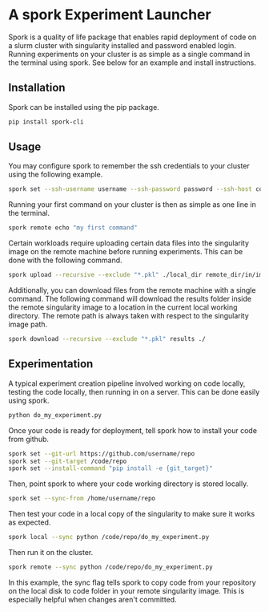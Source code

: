 # A spork Experiment Launcher

Spork is a quality of life package that enables rapid deployment of code on a slurm cluster with singularity installed and password enabled login. Running experiments on your cluster is as simple as a single command in the terminal using spork. See below for an example and install instructions.

## Installation

Spork can be installed using the pip package.

```bash
pip install spork-cli
```

## Usage

You may configure spork to remember the ssh credentials to your cluster using the following example.

```bash
spork set --ssh-username username --ssh-password password --ssh-host compute.example.com
```

Running your first command on your cluster is then as simple as one line in the terminal.

```bash
spork remote echo "my first command"
```

Certain workloads require uploading certain data files into the singularity image on the remote machine before running experiments. This can be done with the following command.

```bash
spork upload --recursive --exclude "*.pkl" ./local_dir remote_dir/in/image
```

Additionally, you can download files from the remote machine with a single command. The following command will download the results folder inside the remote singularity image to a location in the current local working directory. The remote path is always taken with respect to the singularity image path.

```bash
spork download --recursive --exclude "*.pkl" results ./
```

## Experimentation

A typical experiment creation pipeline involved working on code locally, testing the code locally, then running in on a server. This can be done easily using spork.

```bash
python do_my_experiment.py
```

Once your code is ready for deployment, tell spork how to install your code from github.

```bash
spork set --git-url https://github.com/username/repo
spork set --git-target /code/repo
spork set --install-command "pip install -e {git_target}"
```

Then, point spork to where your code working directory is stored locally.

```bash
spork set --sync-from /home/username/repo
```

Then test your code in a local copy of the singularity to make sure it works as expected.

```bash
spork local --sync python /code/repo/do_my_experiment.py
```

Then run it on the cluster.

```bash
spork remote --sync python /code/repo/do_my_experiment.py
```

In this example, the sync flag tells spork to copy code from your repository on the local disk to code folder in your remote singularity image. This is especially helpful when changes aren't committed.

